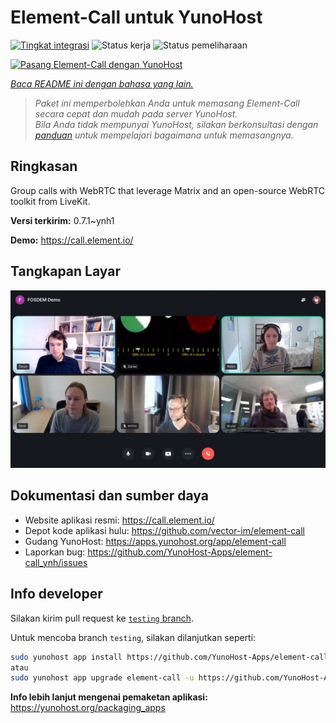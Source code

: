 <!--
N.B.: README ini dibuat secara otomatis oleh <https://github.com/YunoHost/apps/tree/master/tools/readme_generator>
Ini TIDAK boleh diedit dengan tangan.
-->

# Element-Call untuk YunoHost

[![Tingkat integrasi](https://apps.yunohost.org/badge/integration/element-call)](https://ci-apps.yunohost.org/ci/apps/element-call/)
![Status kerja](https://apps.yunohost.org/badge/state/element-call)
![Status pemeliharaan](https://apps.yunohost.org/badge/maintained/element-call)

[![Pasang Element-Call dengan YunoHost](https://install-app.yunohost.org/install-with-yunohost.svg)](https://install-app.yunohost.org/?app=element-call)

*[Baca README ini dengan bahasa yang lain.](./ALL_README.md)*

> *Paket ini memperbolehkan Anda untuk memasang Element-Call secara cepat dan mudah pada server YunoHost.*  
> *Bila Anda tidak mempunyai YunoHost, silakan berkonsultasi dengan [panduan](https://yunohost.org/install) untuk mempelajari bagaimana untuk memasangnya.*

## Ringkasan

Group calls with WebRTC that leverage Matrix and an open-source WebRTC toolkit from LiveKit.


**Versi terkirim:** 0.7.1~ynh1

**Demo:** <https://call.element.io/>

## Tangkapan Layar

![Tangkapan Layar pada Element-Call](./doc/screenshots/screenshot.jpg)

## Dokumentasi dan sumber daya

- Website aplikasi resmi: <https://call.element.io/>
- Depot kode aplikasi hulu: <https://github.com/vector-im/element-call>
- Gudang YunoHost: <https://apps.yunohost.org/app/element-call>
- Laporkan bug: <https://github.com/YunoHost-Apps/element-call_ynh/issues>

## Info developer

Silakan kirim pull request ke [`testing` branch](https://github.com/YunoHost-Apps/element-call_ynh/tree/testing).

Untuk mencoba branch `testing`, silakan dilanjutkan seperti:

```bash
sudo yunohost app install https://github.com/YunoHost-Apps/element-call_ynh/tree/testing --debug
atau
sudo yunohost app upgrade element-call -u https://github.com/YunoHost-Apps/element-call_ynh/tree/testing --debug
```

**Info lebih lanjut mengenai pemaketan aplikasi:** <https://yunohost.org/packaging_apps>
